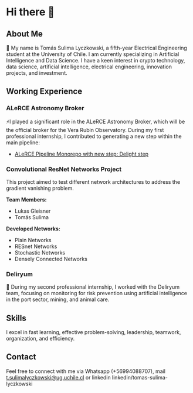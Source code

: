 # Hi there 👋

## About Me
🌱 My name is Tomás Sulima Lyczkowski, a fifth-year Electrical Engineering student at the University of Chile. I am currently specializing in Artificial Intelligence and Data Science. I have a keen interest in crypto technology, data science, artificial intelligence, electrical engineering, innovation projects, and investment.

## Working Experience

### ALeRCE Astronomy Broker
⚡I played a significant role in the ALeRCE Astronomy Broker, which will be the official broker for the Vera Rubin Observatory. During my first professional internship, I contributed to generating a new step within the main pipeline:

- [ALeRCE Pipeline Monorepo with new step: Delight step](https://github.com/alercebroker/pipeline)

### Convolutional ResNet Networks Project
This project aimed to test different network architectures to address the gradient vanishing problem.

**Team Members:**
- Lukas Gleisner
- Tomás Sulima

**Developed Networks:**
- Plain Networks
- RESnet Networks
- Stochastic Networks
- Densely Connected Networks

### Deliryum
🔭 During my second professional internship, I worked with the Deliryum team, focusing on monitoring for risk prevention using artificial intelligence in the port sector, mining, and animal care.

## Skills
I excel in fast learning, effective problem-solving, leadership, teamwork, organization, and efficiency.

## Contact
Feel free to connect with me via Whatsapp (+56994088707), mail t.sulimalyczkowski@ug.uchile.cl or linkedin linkedin/tomas-sulima-lyczkowski
